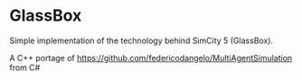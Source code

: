 # GlassBox

Simple implementation of the technology behind SimCity 5 (GlassBox).

A C++ portage of https://github.com/federicodangelo/MultiAgentSimulation from C#
